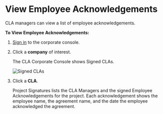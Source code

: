 # View Employee Acknowledgements

CLA managers can view a list of employee acknowledgements.

**To View Employee Acknowledgements:**

1. ​[Sign in](sign-in-to-the-easycla-corporate-console.md) to the corporate console.
2.  Click a **company** of interest.

    The CLA Corporate Console shows Signed CLAs.

    ​![Signed CLAs](../../../.gitbook/assets/cla-signed-clas.png)​
3.  Click a **CLA**.

    Project Signatures lists the CLA Managers and the signed Employee Acknowledgements for the project. Each acknowledgement shows the employee name, the agreement name, and the date the employee acknowledged the agreement.
